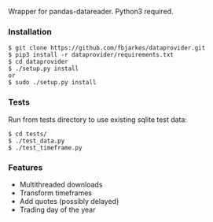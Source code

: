 Wrapper for pandas-datareader. Python3 required.

### Installation
```
$ git clone https://github.com/fbjarkes/dataprovider.git
$ pip3 install -r dataprovider/requirements.txt
$ cd dataprovider 
$ ./setup.py install
or
$ sudo ./setup.py install
```

### Tests
Run from tests directory to use existing sqlite test data:
```
$ cd tests/
$ ./test_data.py
$ ./test_timeframe.py
```

### Features
* Multithreaded downloads
* Transform timeframes
* Add quotes (possibly delayed)  
* Trading day of the year
